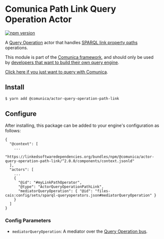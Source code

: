 # Comunica Path Link Query Operation Actor

[![npm version](https://badge.fury.io/js/%40comunica%2Factor-query-operation-path-link.svg)](https://www.npmjs.com/package/@comunica/actor-query-operation-path-link)

A [Query Operation](https://github.com/comunica/comunica/tree/master/packages/bus-query-operation) actor that handles [SPARQL link property paths](https://www.w3.org/TR/sparql11-query/#propertypaths) operations.

This module is part of the [Comunica framework](https://github.com/comunica/comunica),
and should only be used by [developers that want to build their own query engine](https://comunica.dev/docs/modify/).

[Click here if you just want to query with Comunica](https://comunica.dev/docs/query/).

## Install

```bash
$ yarn add @comunica/actor-query-operation-path-link
```

## Configure

After installing, this package can be added to your engine's configuration as follows:
```text
{
  "@context": [
    ...
    "https://linkedsoftwaredependencies.org/bundles/npm/@comunica/actor-query-operation-path-link/^2.0.0/components/context.jsonld"  
  ],
  "actors": [
    ...
    {
      "@id": "#myLinkPathOperator",
      "@type": "ActorQueryOperationPathLink",
      "mediatorQueryOperation": { "@id": "files-cais:config/sets/sparql-queryoperators.json#mediatorQueryOperation" }
    }
  ]
}
```

### Config Parameters

* `mediatorQueryOperation`: A mediator over the [Query Operation bus](https://github.com/comunica/comunica/tree/master/packages/bus-query-operation).
